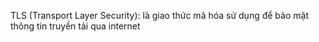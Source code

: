 TLS (Transport Layer Security): là giao thức mã hóa sử dụng để bảo mật thông tin truyền tải qua internet